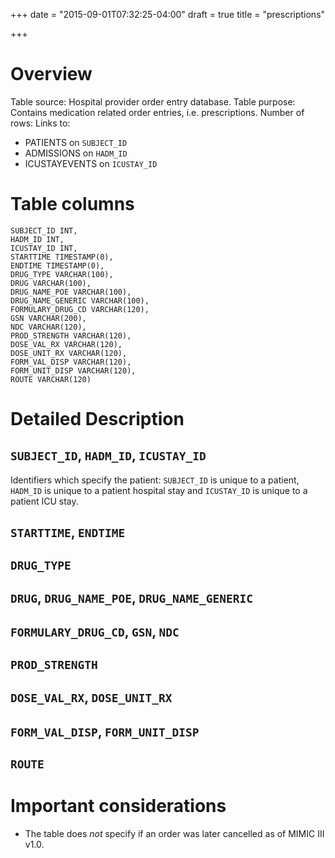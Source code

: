 +++
date = "2015-09-01T07:32:25-04:00"
draft = true
title = "prescriptions"

+++

# Overview

Table source: Hospital provider order entry database.
Table purpose: Contains medication related order entries, i.e. prescriptions.
Number of rows: 
Links to: 
* PATIENTS on `SUBJECT_ID`
* ADMISSIONS on `HADM_ID`
* ICUSTAYEVENTS on `ICUSTAY_ID`

# Table columns

	SUBJECT_ID INT, 
	HADM_ID INT, 
	ICUSTAY_ID INT, 
	STARTTIME TIMESTAMP(0), 
	ENDTIME TIMESTAMP(0), 
	DRUG_TYPE VARCHAR(100), 
	DRUG VARCHAR(100), 
	DRUG_NAME_POE VARCHAR(100), 
	DRUG_NAME_GENERIC VARCHAR(100), 
	FORMULARY_DRUG_CD VARCHAR(120), 
	GSN VARCHAR(200), 
	NDC VARCHAR(120), 
	PROD_STRENGTH VARCHAR(120), 
	DOSE_VAL_RX VARCHAR(120), 
	DOSE_UNIT_RX VARCHAR(120), 
	FORM_VAL_DISP VARCHAR(120), 
	FORM_UNIT_DISP VARCHAR(120), 
	ROUTE VARCHAR(120)
	
# Detailed Description

## `SUBJECT_ID`, `HADM_ID`, `ICUSTAY_ID`

Identifiers which specify the patient: `SUBJECT_ID` is unique to a patient, `HADM_ID` is unique to a patient hospital stay and `ICUSTAY_ID` is unique to a patient ICU stay.

## `STARTTIME`, `ENDTIME`

## `DRUG_TYPE`

## `DRUG`, `DRUG_NAME_POE`, `DRUG_NAME_GENERIC`

## `FORMULARY_DRUG_CD`, `GSN`, `NDC`

## `PROD_STRENGTH`

## `DOSE_VAL_RX`, `DOSE_UNIT_RX`

## `FORM_VAL_DISP`, `FORM_UNIT_DISP`

## `ROUTE`



# Important considerations

* The table does *not* specify if an order was later cancelled as of MIMIC III v1.0.